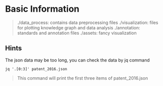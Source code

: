 # Basic Information

> ./data_process: contains data preprocessing files
> ./visualization: files for plotting knowledge graph and data analysis
> ./annotation: standards and annotation files
> ./assets: fancy visualization

## Hints

The json data may be too long, you can check the data by jq command

```
jq '.[0:3]' patent_2016.json
```

> This command will print the first three items of patent_2016.json
